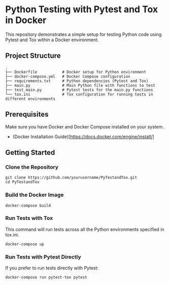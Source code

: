 # Python Testing with Pytest and Tox in Docker

This repository demonstrates a simple setup for testing Python code using Pytest and Tox within a Docker environment.

## Project Structure

```
.
├── Dockerfile           # Docker setup for Python environment
├── docker-compose.yml   # Docker Compose configuration
├── requirements.txt     # Python dependencies (Pytest and Tox)
├── main.py              # Main Python file with functions to test
├── test_main.py         # Pytest tests for the main.py functions
└── tox.ini              # Tox configuration for running tests in different environments
```

## Prerequisites
Make sure you have Docker and Docker Compose installed on your system.

* (Docker Installation Guide)[https://docs.docker.com/engine/install/]

## Getting Started

### Clone the Repository
```
git clone https://github.com/yourusername/PyTestandTox.git
cd PyTestandTox
```

### Build the Docker Image
```
docker-compose build
```

### Run Tests with Tox
This command will run tests across all the Python environments specified in tox.ini.
```
docker-compose up
```

### Run Tests with Pytest Directly
If you prefer to run tests directly with Pytest:
```
docker-compose run pytest-tox pytest
```
